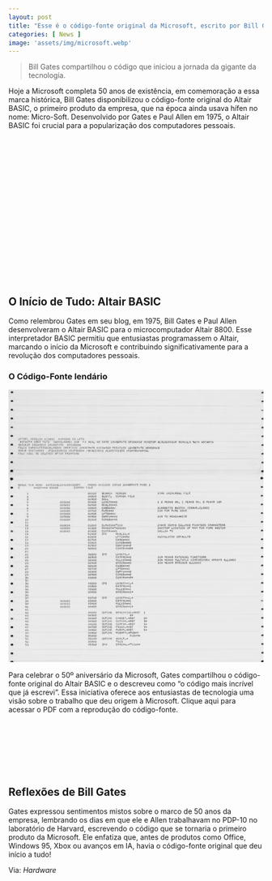 ```yaml
---
layout: post
title: "Esse é o código-fonte original da Microsoft, escrito por Bill Gates"
categories: [ News ]
image: 'assets/img/microsoft.webp'
---
```


> Bill Gates compartilhou o código que iniciou a jornada da gigante da tecnologia.

Hoje a Microsoft completa 50 anos de existência, em comemoração a essa marca histórica, Bill Gates disponibilizou o código-fonte original do Altair BASIC, o primeiro produto da empresa, que na época ainda usava hífen no nome: Micro-Soft. Desenvolvido por Gates e Paul Allen em 1975, o Altair BASIC foi crucial para a popularização dos computadores pessoais.

<!-- QUADRADO -->
<script async src="//pagead2.googlesyndication.com/pagead/js/adsbygoogle.js"></script>
<ins class="adsbygoogle"
style="display:inline-block;width:336px;height:280px"
data-ad-client="ca-pub-2838251107855362"
data-ad-slot="5351066970"></ins>
<script>
(adsbygoogle = window.adsbygoogle || []).push({});
</script>

## O Início de Tudo: Altair BASIC
Como relembrou Gates em seu blog, em 1975, Bill Gates e Paul Allen desenvolveram o Altair BASIC para o microcomputador Altair 8800. Esse interpretador BASIC permitiu que entusiastas programassem o Altair, marcando o início da Microsoft e contribuindo significativamente para a revolução dos computadores pessoais.

### O Código-Fonte lendário
![Código-Fonte lendário](assets/img/Captura-de-tela-2025-04-03-121221-562x600.webp)

Para celebrar o 50º aniversário da Microsoft, Gates compartilhou o código-fonte original do Altair BASIC e o descreveu como “o código mais incrível que já escrevi”. Essa iniciativa oferece aos entusiastas de tecnologia uma visão sobre o trabalho que deu origem à Microsoft. Clique aqui para acessar o PDF com a reprodução do código-fonte.

<!-- MINI ANÚNCIO -->
<script async src="//pagead2.googlesyndication.com/pagead/js/adsbygoogle.js"></script>
<!-- Games Root -->
<ins class="adsbygoogle"
style="display:inline-block;width:730px;height:95px"
data-ad-client="ca-pub-2838251107855362"
data-ad-slot="5351066970"></ins>
<script>
(adsbygoogle = window.adsbygoogle || []).push({});
</script>

## Reflexões de Bill Gates
Gates expressou sentimentos mistos sobre o marco de 50 anos da empresa, lembrando os dias em que ele e Allen trabalhavam no PDP-10 no laboratório de Harvard, escrevendo o código que se tornaria o primeiro produto da Microsoft. Ele enfatiza que, antes de produtos como Office, Windows 95, Xbox ou avanços em IA, havia o código-fonte original que deu início a tudo!


<!-- RETANGULO LARGO 2 -->
<script async src="//pagead2.googlesyndication.com/pagead/js/adsbygoogle.js"></script>
<ins class="adsbygoogle"
style="display:block; text-align:center;"
data-ad-layout="in-article"
data-ad-format="fluid"
data-ad-client="ca-pub-2838251107855362"
data-ad-slot="8549252987"></ins>
<script>
(adsbygoogle = window.adsbygoogle || []).push({});
</script>

Via: *Hardware*


